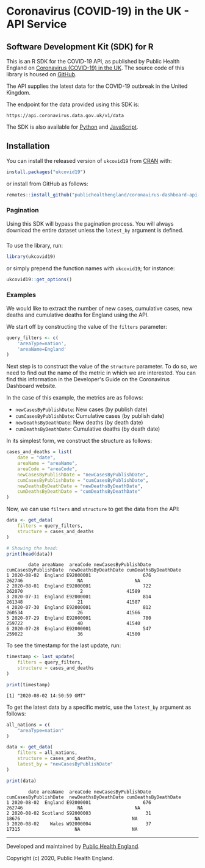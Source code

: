 # Coronavirus (COVID-19) in the UK - API Service

## Software Development Kit (SDK) for R


<!-- badges: start -->
<!-- badges: end -->


This is an R SDK for the COVID-19 API, as published by Public Health England
on [Coronavirus (COVID-19) in the UK](https://api.coronavirus.data.gov.uk/). 
The source code of this library is housed on [GitHub](https://github.com/publichealthengland/coronavirus-dashboard-api-r-sdk).

The API supplies the latest data for the COVID-19 outbreak in the United Kingdom. 


The endpoint for the data provided using this SDK is:

    https://api.coronavirus.data.gov.uk/v1/data


The SDK is also available for [Python](https://github.com/publichealthengland/coronavirus-dashboard-api-python-sdk) 
and [JavaScript](https://github.com/publichealthengland/coronavirus-dashboard-api-python-sdk).

## Installation

You can install the released version of `ukcovid19` from [CRAN](https://CRAN.R-project.org) with:

``` r
install.packages("ukcovid19")
```

or install from GitHub as follows:

``` r
remotes::install_github("publichealthengland/coronavirus-dashboard-api-R-sdk")
```

### Pagination

Using this SDK will bypass the pagination process. You will always download the entire
dataset unless the `latest_by` argument is defined.


### 

To use the library, run:

``` r
library(ukcovid19)
```

or simply prepend the function names with `ukcovid19`; for instance:

``` r
ukcovid19::get_options()
```

### Examples

We would like to extract the number of new cases, cumulative cases, new deaths and
cumulative deaths for England using the API.

We start off by constructing the value of the `filters` parameter:

``` r
query_filters <- c(
    'areaType=nation',
    'areaName=England'
)
```

Next step is to construct the value of the `structure` parameter. To do so, we need to
find out the name of the metric in which we are interested. You can find this information
in the Developer's Guide on the Coronavirus Dashboard website.

In the case of this example, the metrics are as follows:

- `newCasesByPublishDate`: New cases (by publish date)
- `cumCasesByPublishDate`: Cumulative cases (by publish date)
- `newDeathsByDeathDate`: New deaths (by death date)
- `cumDeathsByDeathDate`: Cumulative deaths (by death date)

In its simplest form, we construct the structure as follows:

``` r 
cases_and_deaths = list(
    date = "date",
    areaName = "areaName",
    areaCode = "areaCode",
    newCasesByPublishDate = "newCasesByPublishDate",
    cumCasesByPublishDate = "cumCasesByPublishDate",
    newDeathsByDeathDate = "newDeathsByDeathDate",
    cumDeathsByDeathDate = "cumDeathsByDeathDate"
)
```

Now, we can use `filters` and `structure` to get the data from the API:

``` r
data <- get_data(
    filters = query_filters, 
    structure = cases_and_deaths
)

# Showing the head:
print(head(data))
```

            date areaName  areaCode newCasesByPublishDate cumCasesByPublishDate  newDeathsByDeathDate cumDeathsByDeathDate
    1 2020-08-02  England E92000001                   676                262746                    NA                   NA
    2 2020-08-01  England E92000001                   722                262070                     2                41589
    3 2020-07-31  England E92000001                   814                261348                    21                41587
    4 2020-07-30  England E92000001                   812                260534                    26                41566
    5 2020-07-29  England E92000001                   700                259722                    40                41540
    6 2020-07-28  England E92000001                   547                259022                    36                41500


To see the timestamp for the last update, run:

``` r
timestamp <- last_update(
    filters = query_filters, 
    structure = cases_and_deaths
)

print(timestamp)
```

    [1] "2020-08-02 14:50:59 GMT"


To get the latest data by a specific metric, use the `latest_by` argument as follows:

``` r
all_nations = c(
    "areaType=nation"
)

data <- get_data(
    filters = all_nations, 
    structure = cases_and_deaths,
    latest_by = "newCasesByPublishDate"
)

print(data)
```

            date areaName  areaCode newCasesByPublishDate cumCasesByPublishDate  newDeathsByDeathDate cumDeathsByDeathDate
    1 2020-08-02  England E92000001                   676                262746                    NA                   NA
    2 2020-08-02 Scotland S92000003                    31                 18676                    NA                   NA
    3 2020-08-02    Wales W92000004                    37                 17315                    NA                   NA


-----------

Developed and maintained by [Public Health England](http://coronavirus.data.gov.uk/).

Copyright (c) 2020, Public Health England.
